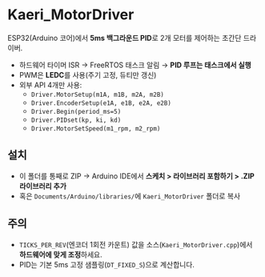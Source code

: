 # Kaeri_MotorDriver

ESP32(Arduino 코어)에서 **5ms 백그라운드 PID**로 2개 모터를 제어하는 초간단 드라이버.

- 하드웨어 타이머 ISR → FreeRTOS 태스크 알림 → **PID 루프는 태스크에서 실행**
- PWM은 **LEDC**를 사용(주기 고정, 듀티만 갱신)
- 외부 API 4개만 사용:
  - `Driver.MotorSetup(m1A, m1B, m2A, m2B)`
  - `Driver.EncoderSetup(e1A, e1B, e2A, e2B)`
  - `Driver.Begin(period_ms=5)`
  - `Driver.PIDset(kp, ki, kd)`
  - `Driver.MotorSetSpeed(m1_rpm, m2_rpm)`

## 설치
- 이 폴더를 통째로 ZIP → Arduino IDE에서 **스케치 > 라이브러리 포함하기 > .ZIP 라이브러리 추가**
- 혹은 `Documents/Arduino/libraries/`에 `Kaeri_MotorDriver` 폴더로 복사

## 주의
- `TICKS_PER_REV`(엔코더 1회전 카운트) 값을 소스(`Kaeri_MotorDriver.cpp`)에서 **하드웨어에 맞게 조정**하세요.
- PID는 기본 5ms 고정 샘플링(`DT_FIXED_S`)으로 계산합니다.
